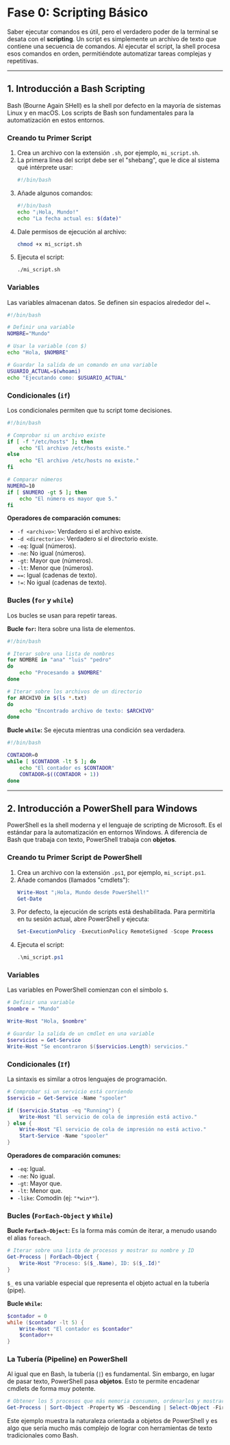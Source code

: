 # Fase 0: Scripting Básico

Saber ejecutar comandos es útil, pero el verdadero poder de la terminal se desata con el **scripting**. Un script es simplemente un archivo de texto que contiene una secuencia de comandos. Al ejecutar el script, la shell procesa esos comandos en orden, permitiéndote automatizar tareas complejas y repetitivas.

---

## 1. Introducción a Bash Scripting

Bash (Bourne Again SHell) es la shell por defecto en la mayoría de sistemas Linux y en macOS. Los scripts de Bash son fundamentales para la automatización en estos entornos.

### **Creando tu Primer Script**

1.  Crea un archivo con la extensión `.sh`, por ejemplo, `mi_script.sh`.
2.  La primera línea del script debe ser el "shebang", que le dice al sistema qué intérprete usar:
    ```bash
    #!/bin/bash
    ```
3.  Añade algunos comandos:
    ```bash
    #!/bin/bash
    echo "¡Hola, Mundo!"
    echo "La fecha actual es: $(date)"
    ```
4.  Dale permisos de ejecución al archivo:
    ```bash
    chmod +x mi_script.sh
    ```
5.  Ejecuta el script:
    ```bash
    ./mi_script.sh
    ```

### **Variables**

Las variables almacenan datos. Se definen sin espacios alrededor del `=`.

```bash
#!/bin/bash

# Definir una variable
NOMBRE="Mundo"

# Usar la variable (con $)
echo "Hola, $NOMBRE"

# Guardar la salida de un comando en una variable
USUARIO_ACTUAL=$(whoami)
echo "Ejecutando como: $USUARIO_ACTUAL"
```

### **Condicionales (`if`)**

Los condicionales permiten que tu script tome decisiones.

```bash
#!/bin/bash

# Comprobar si un archivo existe
if [ -f "/etc/hosts" ]; then
    echo "El archivo /etc/hosts existe."
else
    echo "El archivo /etc/hosts no existe."
fi

# Comparar números
NUMERO=10
if [ $NUMERO -gt 5 ]; then
    echo "El número es mayor que 5."
fi
```

**Operadores de comparación comunes:**
- `-f <archivo>`: Verdadero si el archivo existe.
- `-d <directorio>`: Verdadero si el directorio existe.
- `-eq`: Igual (números).
- `-ne`: No igual (números).
- `-gt`: Mayor que (números).
- `-lt`: Menor que (números).
- `==`: Igual (cadenas de texto).
- `!=`: No igual (cadenas de texto).

### **Bucles (`for` y `while`)**

Los bucles se usan para repetir tareas.

**Bucle `for`:** Itera sobre una lista de elementos.

```bash
#!/bin/bash

# Iterar sobre una lista de nombres
for NOMBRE in "ana" "luis" "pedro"
do
    echo "Procesando a $NOMBRE"
done

# Iterar sobre los archivos de un directorio
for ARCHIVO in $(ls *.txt)
do
    echo "Encontrado archivo de texto: $ARCHIVO"
done
```

**Bucle `while`:** Se ejecuta mientras una condición sea verdadera.

```bash
#!/bin/bash

CONTADOR=0
while [ $CONTADOR -lt 5 ]; do
    echo "El contador es $CONTADOR"
    CONTADOR=$((CONTADOR + 1))
done
```

---

<a name="powershell"></a>
## 2. Introducción a PowerShell para Windows

PowerShell es la shell moderna y el lenguaje de scripting de Microsoft. Es el estándar para la automatización en entornos Windows. A diferencia de Bash que trabaja con texto, PowerShell trabaja con **objetos**.

### **Creando tu Primer Script de PowerShell**

1.  Crea un archivo con la extensión `.ps1`, por ejemplo, `mi_script.ps1`.
2.  Añade comandos (llamados "cmdlets"):
    ```powershell
    Write-Host "¡Hola, Mundo desde PowerShell!"
    Get-Date
    ```
3.  Por defecto, la ejecución de scripts está deshabilitada. Para permitirla en tu sesión actual, abre PowerShell y ejecuta:
    ```powershell
    Set-ExecutionPolicy -ExecutionPolicy RemoteSigned -Scope Process
    ```
4.  Ejecuta el script:
    ```powershell
    .\mi_script.ps1
    ```

### **Variables**

Las variables en PowerShell comienzan con el símbolo `$`.

```powershell
# Definir una variable
$nombre = "Mundo"

Write-Host "Hola, $nombre"

# Guardar la salida de un cmdlet en una variable
$servicios = Get-Service
Write-Host "Se encontraron $($servicios.Length) servicios."
```

### **Condicionales (`If`)**

La sintaxis es similar a otros lenguajes de programación.

```powershell
# Comprobar si un servicio está corriendo
$servicio = Get-Service -Name "spooler"

if ($servicio.Status -eq "Running") {
    Write-Host "El servicio de cola de impresión está activo."
} else {
    Write-Host "El servicio de cola de impresión no está activo."
    Start-Service -Name "spooler"
}
```

**Operadores de comparación comunes:**
- `-eq`: Igual.
- `-ne`: No igual.
- `-gt`: Mayor que.
- `-lt`: Menor que.
- `-like`: Comodín (ej: `"*win*"`).

### **Bucles (`ForEach-Object` y `While`)**

**Bucle `ForEach-Object`:** Es la forma más común de iterar, a menudo usando el alias `foreach`.

```powershell
# Iterar sobre una lista de procesos y mostrar su nombre y ID
Get-Process | ForEach-Object {
    Write-Host "Proceso: $($_.Name), ID: $($_.Id)"
}
```
`$_` es una variable especial que representa el objeto actual en la tubería (pipe).

**Bucle `While`:**

```powershell
$contador = 0
while ($contador -lt 5) {
    Write-Host "El contador es $contador"
    $contador++
}
```

### **La Tubería (Pipeline) en PowerShell**

Al igual que en Bash, la tubería (`|`) es fundamental. Sin embargo, en lugar de pasar texto, PowerShell pasa **objetos**. Esto te permite encadenar cmdlets de forma muy potente.

```powershell
# Obtener los 5 procesos que más memoria consumen, ordenarlos y mostrar su nombre y consumo de memoria en MB
Get-Process | Sort-Object -Property WS -Descending | Select-Object -First 5 | Format-Table -Property Name, @{Name="Memoria (MB)"; Expression={$_.WS / 1MB -as [int]}}
```
Este ejemplo muestra la naturaleza orientada a objetos de PowerShell y es algo que sería mucho más complejo de lograr con herramientas de texto tradicionales como Bash.
